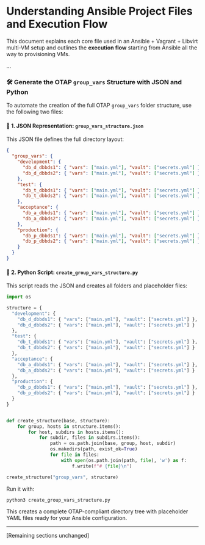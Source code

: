 # Understanding Ansible Project Files and Execution Flow

This document explains each core file used in an Ansible + Vagrant + Libvirt multi-VM setup and outlines the **execution flow** starting from Ansible all the way to provisioning VMs.

...

### 🛠️ Generate the OTAP `group_vars` Structure with JSON and Python

To automate the creation of the full OTAP `group_vars` folder structure, use the following two files:

#### 📁 1. JSON Representation: `group_vars_structure.json`

This JSON file defines the full directory layout:

```json
{
  "group_vars": {
    "development": {
      "db_d_dbbds1": { "vars": ["main.yml"], "vault": ["secrets.yml"] },
      "db_d_dbbds2": { "vars": ["main.yml"], "vault": ["secrets.yml"] }
    },
    "test": {
      "db_t_dbbds1": { "vars": ["main.yml"], "vault": ["secrets.yml"] },
      "db_t_dbbds2": { "vars": ["main.yml"], "vault": ["secrets.yml"] }
    },
    "acceptance": {
      "db_a_dbbds1": { "vars": ["main.yml"], "vault": ["secrets.yml"] },
      "db_a_dbbds2": { "vars": ["main.yml"], "vault": ["secrets.yml"] }
    },
    "production": {
      "db_p_dbbds1": { "vars": ["main.yml"], "vault": ["secrets.yml"] },
      "db_p_dbbds2": { "vars": ["main.yml"], "vault": ["secrets.yml"] }
    }
  }
}
```

#### 🐍 2. Python Script: `create_group_vars_structure.py`

This script reads the JSON and creates all folders and placeholder files:

```python
import os

structure = {
  "development": {
    "db_d_dbbds1": { "vars": ["main.yml"], "vault": ["secrets.yml"] },
    "db_d_dbbds2": { "vars": ["main.yml"], "vault": ["secrets.yml"] }
  },
  "test": {
    "db_t_dbbds1": { "vars": ["main.yml"], "vault": ["secrets.yml"] },
    "db_t_dbbds2": { "vars": ["main.yml"], "vault": ["secrets.yml"] }
  },
  "acceptance": {
    "db_a_dbbds1": { "vars": ["main.yml"], "vault": ["secrets.yml"] },
    "db_a_dbbds2": { "vars": ["main.yml"], "vault": ["secrets.yml"] }
  },
  "production": {
    "db_p_dbbds1": { "vars": ["main.yml"], "vault": ["secrets.yml"] },
    "db_p_dbbds2": { "vars": ["main.yml"], "vault": ["secrets.yml"] }
  }
}


def create_structure(base, structure):
    for group, hosts in structure.items():
        for host, subdirs in hosts.items():
            for subdir, files in subdirs.items():
                path = os.path.join(base, group, host, subdir)
                os.makedirs(path, exist_ok=True)
                for file in files:
                    with open(os.path.join(path, file), 'w') as f:
                        f.write(f"# {file}\n")

create_structure("group_vars", structure)
```

Run it with:

```bash
python3 create_group_vars_structure.py
```

This creates a complete OTAP-compliant directory tree with placeholder YAML files ready for your Ansible configuration.

---

\[Remaining sections unchanged]

